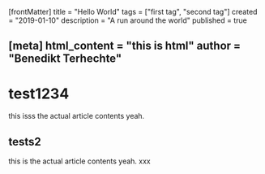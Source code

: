 [frontMatter]
title = "Hello World"
tags = ["first tag", "second tag"]
created = "2019-01-10"
description = "A run around the world"
published = true

[meta]
html_content = "<b>this is html</b>"
author = "Benedikt Terhechte"
---
# test1234
this isss the actual article contents yeah.
## tests2
this is the actual article contents yeah.
xxx
